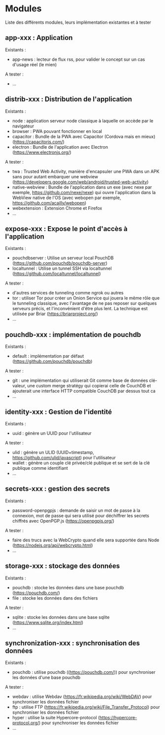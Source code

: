 # Modules

Liste des différents modules, leurs implémentation existantes et à tester

## app-xxx : Application

Existants :

- app-news : lecteur de flux rss, pour valider le concept sur un cas d'usage réel (le mien)

A tester :

- ...

## distrib-xxx : Distribution de l'application

Existants :

- node : application serveur node classique à laquelle on accède par le navigateur
- browser : PWA pouvant fonctionner en local
- capacitor : Bundle de la PWA avec Capacitor (Cordova mais en mieux) (https://capacitorjs.com/)
- electron : Bundle de l'application avec Electron (https://www.electronjs.org/)

A tester :

- twa : Trusted Web Activity, manière d'encapsuler une PWA dans un APK sans pour autant embarquer une webview (https://developers.google.com/web/android/trusted-web-activity)
- native-webview : Bundle de l'application dans un exe (avec nexe par exemple, https://github.com/nexe/nexe) qui ouvre l'application dans la WebView native de l'OS (avec webopen par exemple, https://github.com/acailly/webopen)
- webextension : Extension Chrome et Firefox
- ...

## expose-xxx : Expose le point d'accès à l'application

Existants :

- pouchdbserver : Utilise un serveur local PouchDB (https://github.com/pouchdb/pouchdb-server)
- localtunnel : Utilise un tunnel SSH via localtunnel (https://github.com/localtunnel/localtunnel)

A tester :

- d'autres services de tunneling comme ngrok ou autres
- tor : utiliser Tor pour créer un Onion Service qui jouera le même rôle que le tunneling classique, avec l'avantage de ne pas reposer sur quelques serveurs précis, et l'inconvénient d'être plus lent. La technique est utilisée par Briar (https://briarproject.org/)
- ...

## pouchdb-xxx : implémentation de pouchdb

Existants :

- default : implémentation par défaut (https://github.com/pouchdb/pouchdb)

A tester :

- git : une implémentation qui utiliserait Git comme base de données clé-valeur, une custom merge stratégy qui copierai celle de CouchDB et ajouterait une interface HTTP compatible CouchDB par dessus tout ca
- ...

## identity-xxx : Gestion de l'identité

Existants :

- uuid : génère un UUID pour l'utilisateur

A tester :

- ulid : génère un ULID (UUID+timestamp, https://github.com/ulid/javascript) pour l'utilisateur
- wallet : génère un couple clé privée/clé publique et se sert de la clé publique comme identifiant
- ...

## secrets-xxx : gestion des secrets

Existants :

- password-openpgpjs : demande de saisir un mot de passe à la connexion, mot de passe qui sera utilisé pour déchiffrer les secrets chiffrés avec OpenPGP.js (https://openpgpjs.org/)

A tester :

- faire des trucs avec la WebCrypto quand elle sera supportée dans Node (https://nodejs.org/api/webcrypto.html)
- ...

## storage-xxx : stockage des données

Existants :

- pouchdb : stocke les données dans une base pouchdb (https://pouchdb.com/)
- file : stocke les données dans des fichiers

A tester :

- sqlite : stocke les données dans une base sqlite (https://www.sqlite.org/index.html)
- ...

## synchronization-xxx : synchronisation des données

Existants :

- pouchdb : utilise pouchdb ((https://pouchdb.com/)) pour synchroniser les données d'une base pouchdb

A tester :

- webdav : utilise Webdav (https://fr.wikipedia.org/wiki/WebDAV) pour synchroniser les données fichier
- ftp : utilise FTP (https://fr.wikipedia.org/wiki/File_Transfer_Protocol) pour synchroniser les données fichier
- hyper : utilise la suite Hypercore-protocol (https://hypercore-protocol.org/) pour synchroniser les données fichier
- ...
